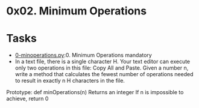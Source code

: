 # 0x02. Minimum Operations
# Tasks
* [0-minoperations.py](./0-minoperations.py):0. Minimum Operations
mandatory
* In a text file, there is a single character H. Your text editor can execute only two operations in this file: Copy All and Paste. Given a number n, write a method that calculates the fewest number of operations needed to result in exactly n H characters in the file.

Prototype: def minOperations(n)
Returns an integer
If n is impossible to achieve, return 0
